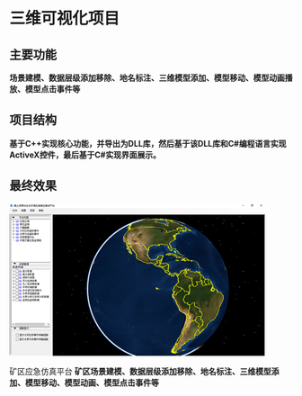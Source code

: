 # 三维可视化项目

## 主要功能
**场景建模、数据层级添加移除、地名标注、三维模型添加、模型移动、模型动画播放、模型点击事件等**

## 项目结构
**基于C++实现核心功能，并导出为DLL库，然后基于该DLL库和C#编程语言实现ActiveX控件，最后基于C#实现界面展示。**

## 最终效果
![add image](https://github.com/cchangcs/3D-Visualization/blob/master/show.png)

矿区应急仿真平台
**矿区场景建模、数据层级添加移除、地名标注、三维模型添加、模型移动、模型动画、模型点击事件等**


